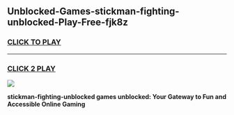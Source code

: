 
## Unblocked-Games-stickman-fighting-unblocked-Play-Free-fjk8z
<h3>
<a href="https://premium76.site?title=stickman-fighting-unblocked&ref=23A">CLICK TO PLAY</a></h3>
<hr>

<h3>
<a href="https://premium76.site?title=stickman-fighting-unblocked&ref=23A">CLICK 2 PLAY</a>
  
</h3>

<a href="https://premium76.site?title=stickman-fighting-unblocked&ref=23A"><img src="https://clearcache.store/games.png"></a>


**stickman-fighting-unblocked games unblocked: Your Gateway to Fun and Accessible Online Gaming**
